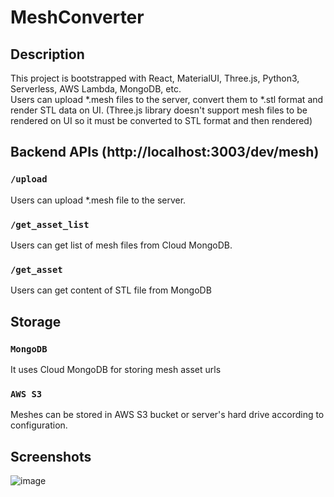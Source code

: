 # MeshConverter

## Description
This project is bootstrapped with React, MaterialUI, Three.js, Python3, Serverless, AWS Lambda, MongoDB, etc.\
Users can upload *.mesh files to the server, convert them to *.stl format and render STL data on UI.
(Three.js library doesn't support mesh files to be rendered on UI so it must be converted to STL format and then rendered)

## Backend APIs (http://localhost:3003/dev/mesh)
### `/upload`
Users can upload *.mesh file to the server.
### `/get_asset_list`
Users can get list of mesh files from Cloud MongoDB.
### `/get_asset`
Users can get content of STL file from MongoDB

## Storage
### `MongoDB`
It uses Cloud MongoDB for storing mesh asset urls
### `AWS S3`
Meshes can be stored in AWS S3 bucket or server's hard drive according to configuration.

## Screenshots
![image](https://user-images.githubusercontent.com/110137624/213710413-be0258d9-55c7-4749-a8dc-d92194a3c76f.png)

